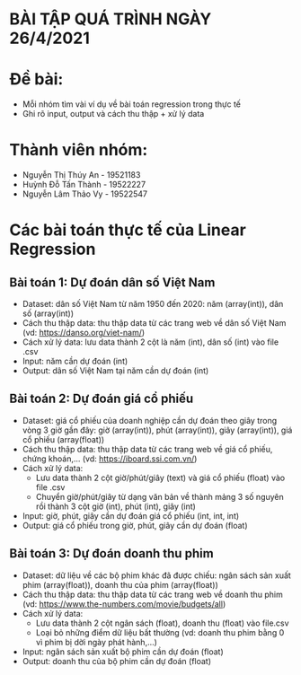 # BÀI TẬP QUÁ TRÌNH NGÀY 26/4/2021
# Đề bài:
- Mỗi nhóm tìm vài ví dụ về bài toán regression trong thực tế
- Ghi rõ input, output và cách thu thập + xử lý data
# Thành viên nhóm:
- Nguyễn Thị Thúy An - 19521183
- Huỳnh Đỗ Tấn Thành - 19522227
- Nguyễn Lâm Thảo Vy - 19522547
# Các bài toán thực tế của Linear Regression
## Bài toán 1: Dự đoán dân số Việt Nam
- Dataset: dân số Việt Nam từ năm 1950 đến 2020: năm (array(int)), dân số (array(int))
- Cách thu thập data: thu thập data từ các trang web về dân số Việt Nam (vd: https://danso.org/viet-nam/)
- Cách xử lý data: lưu data thành 2 cột là năm (int), dân số (int) vào file .csv
- Input: năm cần dự đoán (int)
- Output: dân số Việt Nam tại năm cần dự đoán (int)
## Bài toán 2: Dự đoán giá cổ phiếu
- Dataset: giá cổ phiếu của doanh nghiệp cần dự đoán theo giây trong vòng 3 giờ gần đây: giờ (array(int)), phút (array(int)), giây (array(int)), giá cổ phiếu (array(float))
- Cách thu thập data: thu thập data từ các trang web về giá cổ phiếu, chứng khoán,... (vd: https://iboard.ssi.com.vn/)
- Cách xử lý data: 
  - Lưu data thành 2 cột giờ/phút/giây (text) và giá cổ phiếu (float) vào file .csv
  - Chuyển giờ/phút/giây từ dạng văn bản về thành mảng 3 số nguyên rồi thành 3 cột giờ (int), phút (int), giây (int)
- Input: giờ, phút, giây cần dự đoán giá cổ phiếu (int, int, int)
- Output: giá cổ phiếu trong giờ, phút, giây cần dự đoán (float)
## Bài toán 3: Dự đoán doanh thu phim
- Dataset: dữ liệu về các bộ phim khác đã được chiếu: ngân sách sản xuất phim (array(float)), doanh thu của phim (array(float)) 
- Cách thu thập data: thu thập data từ các trang web về doanh thu phim (vd: https://www.the-numbers.com/movie/budgets/all)
- Cách xử lý data:
  - Lưu data thành 2 cột ngân sách (float), doanh thu (float) vào file.csv
  - Loại bỏ những điểm dữ liệu bất thường (vd: doanh thu phim bằng 0 vì phim bị dời ngày phát hành,...)
- Input: ngân sách sản xuất bộ phim cần dự đoán (float)
- Output: doanh thu của bộ phim cần dự đoán (float)
 

